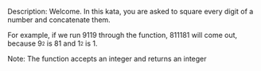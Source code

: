 Description:
Welcome. In this kata, you are asked to square every digit of a number and concatenate them.

For example, if we run 9119 through the function, 811181 will come out, because 9<sub><sup>2</sup></sub> is 81 and 1<sub><sup>2</sup></sub> is 1.

Note: The function accepts an integer and returns an integer